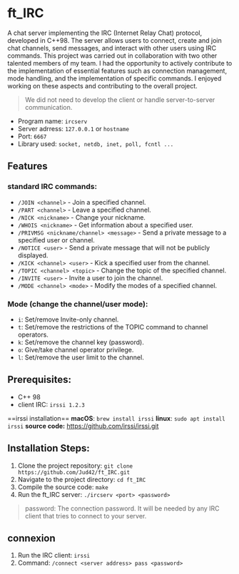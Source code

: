 # ft_IRC

A chat server implementing the IRC (Internet Relay Chat) protocol, developed in C++98. The server allows users to connect, create and join chat channels, send messages, and interact with other users using IRC commands. This project was carried out in collaboration with two other talented members of my team. I had the opportunity to actively contribute to the implementation of essential features such as connection management, mode handling, and the implementation of specific commands. I enjoyed working on these aspects and contributing to the overall project.

> We did not need to develop the client or handle server-to-server communication.


* Program name: `ircserv`
* Server adrress: `127.0.0.1` or `hostname`
* Port: `6667`
* Library used: `socket, netdb, inet, poll, fcntl ...`

## Features
### standard IRC commands:
-   `/JOIN <channel>` - Join a specified channel.
-   `/PART <channel>` - Leave a specified channel.
-   `/NICK <nickname>` - Change your nickname.
-   `/WHOIS <nickname>` - Get information about a specified user.
-   `/PRIVMSG <nickname/channel> <message>` - Send a private message to a specified user or channel.
-   `/NOTICE <user>` - Send a private message that will not be publicly displayed.
-   `/KICK <channel> <user>` - Kick a specified user from the channel.
-   `/TOPIC <channel> <topic>` - Change the topic of the specified channel.
-   `/INVITE <user>` - Invite a user to join the channel.
-   `/MODE <channel> <mode>` - Modify the modes of a specified channel.

### Mode (change the channel/user mode):
-   `i`: Set/remove Invite-only channel.
-   `t`: Set/remove the restrictions of the TOPIC command to channel operators.
-   `k`: Set/remove the channel key (password).
-   `o`: Give/take channel operator privilege.
-   `l`: Set/remove the user limit to the channel.

## Prerequisites:

-   C++ 98
-   client IRC: `irssi 1.2.3`

==irssi installation==
**macOS**: `brew install irssi`
**linux**: `sudo apt install irssi`
**source code:** https://github.com/irssi/irssi.git

## Installation Steps:

1.  Clone the project repository: `git clone https://github.com/Jud42/ft_IRC.git`
2.  Navigate to the project directory: `cd ft_IRC`
3.  Compile the source code: `make`
4.  Run the ft_IRC server: `./ircserv <port> <password>`
> password: The connection password. It will be needed by any IRC client that tries to connect to your server.

## connexion
1. Run the IRC client: `irssi`
2. Command: `/connect <server address> pass <password>`
